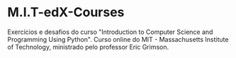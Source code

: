 # M.I.T-edX-Courses
Exercícios e desafios do curso "Introduction to Computer Science and Programming Using Python". Curso online do MIT - Massachusetts Institute of Technology, ministrado pelo professor Eric Grimson.
